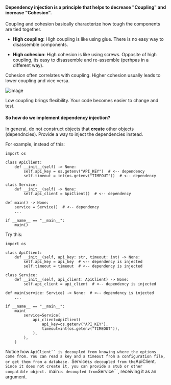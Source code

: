 #### Dependency injection is a principle that helps to decrease "Coupling" and increase "Cohesion".


Coupling and cohesion basically characterize how tough the components are tied together.

 * **High coupling**: High coupling is like using glue. There is no easy way to disassemble components.

 * **High cohesion**: High cohesion is like using screws. Opposite of high coupling, its easy to disassemble and re-assemble (perhpas in a different way). 

Cohesion often correlates with coupling. Higher cohesion usually leads to lower coupling and vice versa.

![image](https://user-images.githubusercontent.com/24737190/210669149-ef4f7d37-c390-4e95-921c-a943839a6de0.png)

Low coupling brings flexibility. Your code becomes easier to change and test.

#### So how do we implement dependency injection?

In general, do not construct objects that **create** other objects (dependncies). Provide a way to inject the dependencies instead.

For example, instead of this:
```
import os

class ApiClient:
    def __init__(self) -> None:
        self.api_key = os.getenv("API_KEY")  # <-- dependency
        self.timeout = int(os.getenv("TIMEOUT"))  # <-- dependency

class Service:
    def __init__(self) -> None:
        self.api_client = ApiClient()  # <-- dependency

def main() -> None:
    service = Service()  # <-- dependency
    ...

if __name__ == "__main__":
    main()
```

Try this:
```
import os

class ApiClient:
    def __init__(self, api_key: str, timeout: int) -> None:
        self.api_key = api_key  # <-- dependency is injected
        self.timeout = timeout  # <-- dependency is injected

class Service:
    def __init__(self, api_client: ApiClient) -> None:
        self.api_client = api_client  # <-- dependency is injected

def main(service: Service) -> None:  # <-- dependency is injected
    ...

if __name__ == "__main__":
    main(
        service=Service(
            api_client=ApiClient(
                api_key=os.getenv("API_KEY"),
                timeout=int(os.getenv("TIMEOUT")),
            ),
        ),
    )
 ```

Notice how ```ApiClient`` is decoupled from knowing where the options come from. You can read a key and a timeout from a configuration file, or get them from a database. ```Service``` is decoupled from the ```ApiClient```. Since it does not create it, you can provide a stub or other compatible object. ```main``` is decoupled from ```Service```, receiving it as an argument.
